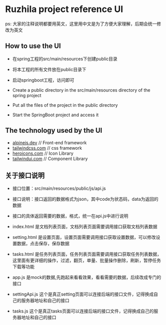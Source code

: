 # Ruzhila project reference UI

ps: 大家的注释说明都要用英文，这里用中文是为了方便大家理解，后期会统一修改为英文

## How to use the UI
- 在spring工程的src/main/resources下创建public目录
- 将本工程的所有文件放在public目录下
- 启动springboot工程，访问即可

- Create a public directory in the src/main/resources directory of the spring project
- Put all the files of the project in the public directory
- Start the SpringBoot project and access it

## The technology used by the UI
- [alpinejs.dev](https://alpinejs.dev/) // Front-end framework
- [tailwindcss.com](https://tailwindcss.com/) // css framework
- [heroicons.com](https://heroicons.com/) // Icon Library
- [tailwindui.com](https://tailwindui.com/) // Component Library

## 关于接口说明
- 接口位置：src/main/resources/public/js/api.js
- 接口说明：接口返回的数据格式为json，其中code为状态码，data为返回的数据
- 接口的具体返回需要的数据，格式，统一在api.js中进行说明


- index.html 是文档列表页面，文档列表页面需要调用接口获取文档列表数据
- setting.html 是设置页面，设置页面需要调用接口获取设置数据，可以修改设置数据，点击保存，保存数据
- tasks.html 是任务列表页面，任务列表页面需要调用接口获取任务列表数据，这里面有更详细的操作，过滤，翻页，单量、批量操作删除，刷新，暂停任务下载等功能
- app.js 是mock的数据,先跑起来看看效果，看看需要的数据，后续改成专门的接口
- settingApi.js 这个是真正setting页面可以连接后端的接口文件，记得换成自己的服务器地址和自己的接口
- tasks.js 这个是真正tasks页面可以连接后端的接口文件，记得换成自己的服务器地址和自己的接口
